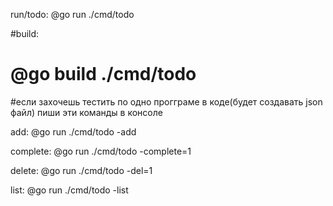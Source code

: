 
run/todo:
	@go run ./cmd/todo

#build:
# 	@go build ./cmd/todo

#если захочешь тестить по одно прогграме в коде(будет создавать json файл) пиши эти команды в консоле

add:
	@go run ./cmd/todo -add

complete:
	@go run ./cmd/todo -complete=1

delete:
	@go run ./cmd/todo -del=1

list:
	@go run ./cmd/todo -list
